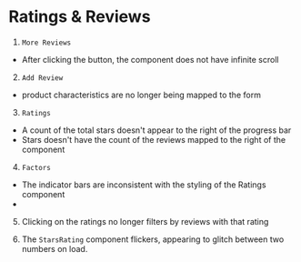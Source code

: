 # Ratings & Reviews

1. `More Reviews` 
  - After clicking the button, the component does not have infinite scroll

2. `Add Review`
  - product characteristics are no longer being mapped to the form

3. `Ratings`
  - A count of the total stars doesn't appear to the right of the progress bar
  - Stars doesn't have the count of the reviews mapped to the right of the component
  
4. `Factors`
  - The indicator bars are inconsistent with the styling of the Ratings component
  - 
5. Clicking on the ratings no longer filters by reviews with that rating

6. The `StarsRating` component flickers, appearing to glitch between two numbers on load.
